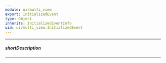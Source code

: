 ```yaml
---
module: ui/multi_view
export: InitializedEvent
type: Object
inherits: InitializedEventInfo
uid: ui/multi_view:InitializedEvent
---
```

---
##### shortDescription
<!-- Description goes here -->

---
<!-- Description goes here -->